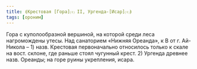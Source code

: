 ```yaml
---
title: ⦗Крестовая [Гора]⒯ II, Ургенда-[Исар]⒯⦘
tags: [ороним]
---
```


Гора с куполообразной вершиной, на которой среди леса нагромождены утесы. Над
санаторием «Нижняя Ореанда», к В от г. Ай-Никола – 1) назв. Крестовая
первоначально относилось только к скале на вост. склоне, где раньше стоял
чугунный крест. 2) Ургенда древнее назв. Ореанды; на горе руины укрепления,
исара.
